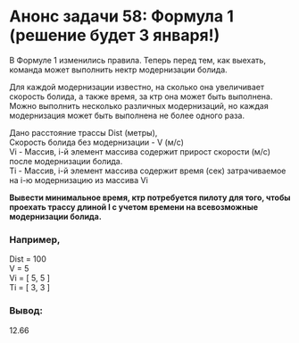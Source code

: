 # Анонс задачи 58: Формула 1 (решение будет 3 января!)  

В Формуле 1 изменились правила. Теперь перед тем, как выехать, команда может выполнить нектр модернизации болида.  
  
Для каждой модернизации известно, на сколько она увеличивает скорость болида, а также время, за ктр она может быть выполнена.   
Можно выполнить несколько различных модернизаций, но каждая модернизация может быть выполнена не более одного раза.  
  
Дано расстояние трассы Dist (метры),  
Скорость болида без модернизации - V (м/с)  
Vi - Массив, i-й элемент массива содержит прирост скорости (м/с) после модернизации болида.  
Ti - Массив, i-й элемент массива содержит время (сек) затрачиваемое на i-ю модернизацию из массива Vi  

**Вывести минимальное время, ктр потребуется пилоту для того, чтобы проехать трассу длиной l с учетом времени на всевозможные модернизации болида.**  
  
### Например,  

Dist = 100   
V = 5   
Vi = [ 5, 5 ]  
Ti = [ 3, 3 ]  

### Вывод:  
12.66